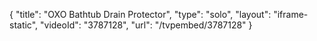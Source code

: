 {
    "title": "OXO Bathtub Drain Protector",
    "type": "solo",
    "layout": "iframe-static",
    "videoId": "3787128",
    "url": "\/tvpembed\/3787128"
}